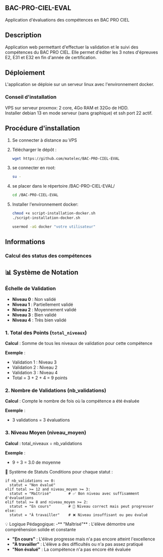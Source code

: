 ## BAC-PRO-CIEL-EVAL

Application d'évaluations des compétences en BAC PRO CIEL

## Description

Application web permettant d'effectuer la validation et le suivi des compétences du BAC PRO CIEL. Elle permet d'éditer les 3 notes d'épreuves E2, E31 et E32 en fin d'année de certification.

## Déploiement

L'application se déploie sur un serveur linux avec l'environnement docker.

### Conseil d'installation

VPS sur serveur proxmox: 2 core, 4Go RAM et 32Go de HDD.  
Installer debian 13 en mode serveur (sans graphique) et ssh port 22 actif.

## Procédure d'installation

1. Se connecter à distance au VPS

2. Télécharger le dépôt :
    ```bash
   wget https://github.com/matelec/BAC-PRO-CIEL-EVAL

2. se connecter en root:
    ```bash
    su -

4. se placer dans le répertoire /BAC-PRO-CIEL-EVAL/
    ```bash
    cd /BAC-PRO-CIEL-EVAL

5. Installer l'environnement docker:

    ```bash
    chmod +x script-installation-docker.sh
    ./script-installation-docker.sh

    usermod -aG docker "votre utilisateur"


## Informations

### Calcul des status des compétences

## 📊 Système de Notation

### Échelle de Validation

- **Niveau 0** : Non validé
- **Niveau 1** : Partiellement validé  
- **Niveau 2** : Moyennement validé
- **Niveau 3** : Bien validé
- **Niveau 4** : Très bien validé

### 1. Total des Points (`total_niveaux`)

**Calcul** : Somme de tous les niveaux de validation pour cette compétence

**Exemple** :
- Validation 1 : Niveau 3
- Validation 2 : Niveau 2  
- Validation 3 : Niveau 4
- Total = 3 + 2 + 4 = 9 points

### 2. Nombre de Validations (nb_validations)

**Calcul** : Compte le nombre de fois où la compétence a été évaluée

**Exemple** :
- 3 validations = 3 évaluations

### 3. Niveau Moyen (niveau_moyen)

**Calcul** : total_niveaux ÷ nb_validations

**Exemple** :
- 9 ÷ 3 = 3.0 de moyenne

🎯 Système de Statuts
Conditions pour chaque statut :

    if nb_validations == 0:
      statut = "Non évalué"
    elif total >= 12 and niveau_moyen >= 3:
      statut = "Maîtrisé"        # ✅ Bon niveau avec suffisamment d'évaluations
    elif total >= 8 and niveau_moyen >= 2:
      statut = "En cours"        # 🔄 Niveau correct mais peut progresser
    else:
      statut = "À travailler"    # ❌ Niveau insuffisant ou peu évalué

💡 Logique Pédagogique:
-** "Maîtrisé"** : L'élève démontre une compréhension solide et constante
- **"En cours"** : L'élève progresse mais n'a pas encore atteint l'excellence
- **"À travailler"** : L'élève a des difficultés ou n'a pas assez pratiqué
- **"Non évalué"** : La compétence n'a pas encore été évaluée            
